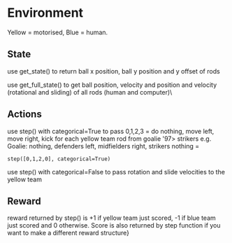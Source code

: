 # Environment

Yellow = motorised, Blue = human.

## State

use get_state() to return ball x position, ball y position and y offset of rods

use get_full_state() to get ball position, velocity and position and velocity (rotational and sliding) of all rods (human and computer)\

## Actions

use step() with categorical=True to pass 0,1,2,3 = do nothing, move left, move right, kick for each yellow team rod from goalie \'97> strikers e.g. Goalie: nothing, defenders left, midfielders right, strikers nothing = 
 ```
step([0,1,2,0], categorical=True) 
 ```
use step() with categorical=False to pass rotation and slide velocities to the yellow team

## Reward

reward returned by step() is +1 if yellow team just scored, -1 if blue team just scored and 0 otherwise. Score is also returned by step function if you want to make a different reward structure}
